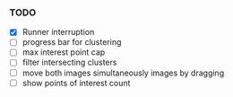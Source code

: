 ### TODO

- [x] Runner interruption
- [ ] progress bar for clustering
- [ ] max interest point cap
- [ ] filter intersecting clusters
- [ ] move both images simultaneously images by dragging
- [ ] show points of interest count